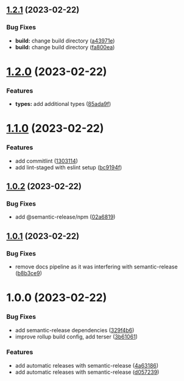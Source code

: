 ## [1.2.1](https://github.com/art0rz/foxhole-warapi/compare/v1.2.0...v1.2.1) (2023-02-22)


### Bug Fixes

* **build:** change build directory ([a43971e](https://github.com/art0rz/foxhole-warapi/commit/a43971e7f0ae2276816a8613187f8b1ea466f20c))
* **build:** change build directory ([fa800ea](https://github.com/art0rz/foxhole-warapi/commit/fa800ea80eaf0beb9f234dacda2fc36bf0a347ae))

# [1.2.0](https://github.com/art0rz/foxhole-warapi/compare/v1.1.0...v1.2.0) (2023-02-22)


### Features

* **types:** add additional types ([85ada9f](https://github.com/art0rz/foxhole-warapi/commit/85ada9ffce1e7e490745485f8ac9424147f4fca1))

# [1.1.0](https://github.com/art0rz/foxhole-warapi/compare/v1.0.2...v1.1.0) (2023-02-22)


### Features

* add commitlint ([1303114](https://github.com/art0rz/foxhole-warapi/commit/130311493809c4cdcd61c66585a5e01588070a53))
* add lint-staged with eslint setup ([bc9194f](https://github.com/art0rz/foxhole-warapi/commit/bc9194fdec76d9a1f79af5af0d4341013df50a26))

## [1.0.2](https://github.com/art0rz/foxhole-warapi/compare/v1.0.1...v1.0.2) (2023-02-22)


### Bug Fixes

* add @semantic-release/npm ([02a6819](https://github.com/art0rz/foxhole-warapi/commit/02a6819a9738fc77e3be3995babde9217d755f30))

## [1.0.1](https://github.com/art0rz/foxhole-warapi/compare/v1.0.0...v1.0.1) (2023-02-22)


### Bug Fixes

* remove docs pipeline as it was interfering with semantic-release ([b8b3ce9](https://github.com/art0rz/foxhole-warapi/commit/b8b3ce9dd0edb7d50cb42b1177899d7b04006c5b))

# 1.0.0 (2023-02-22)


### Bug Fixes

* add semantic-release dependencies ([329f4b6](https://github.com/art0rz/foxhole-warapi/commit/329f4b63acaa2fb6669d4e6f6db227093612be67))
* improve rollup build config, add terser ([3b61061](https://github.com/art0rz/foxhole-warapi/commit/3b610611aed14c4cadee935b688f82134c33d85d))


### Features

* add automatic releases with semantic-release ([4a63186](https://github.com/art0rz/foxhole-warapi/commit/4a631862ea46c829b8d9b834b0e29a85a0f80e98))
* add automatic releases with semantic-release ([d057239](https://github.com/art0rz/foxhole-warapi/commit/d0572391b99d9cefbfba51fc5c54091988d79072))

